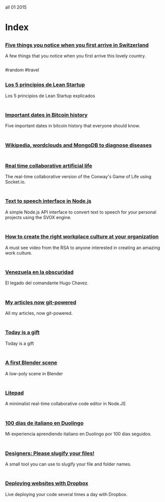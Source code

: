 <permalink>all</permalink>
<month>01</month>
<year>2015</year>

# Index

##

### [Five things you notice when you first arrive in Switzerland](http://www.adelriosantiago.com/gitblog/eng/amazing-switzerland)
A few things that you notice when you first arrive this lovely country.

<a href="http://www.adelriosantiago.com/gitblog/eng/amazing-switzerland"><img src="/articles/images/amazing-switzerland.png" alt="" style="max-width: 50%;"></a>

<span class="pill">#random</span>
<span class="pill">#travel</span>

##

### [Los 5 principios de Lean Startup](http://www.adelriosantiago.com/gitblog/spa/lean-startup-principles)
Los 5 principios de Lean Startup explicados

<a href="http://www.adelriosantiago.com/gitblog/spa/lean-startup-principles"><img src="/articles/images/lean-startup.png" alt="" style="max-width: 50%;"></a>

##

### [Important dates in Bitcoin history](http://www.adelriosantiago.com/gitblog/eng/bitcoin-important-dates)
Five important dates in bitcoin history that everyone should know.

<a href="http://www.adelriosantiago.com/gitblog/eng/bitcoin-important-dates"><img src="/articles/images/bitcoin-important-dates.png" alt="" style="max-width: 50%;"></a>

##

### [Wikipedia, wordclouds and MongoDB to diagnose diseases](http://www.adelriosantiago.com/gitblog/eng/wikipedia-healthcare)

<a href="http://www.adelriosantiago.com/gitblog/eng/wikipedia-healthcare"><img src="http://cdn.adelriosantiago.com/wikipedia-symptoms-index.png" alt="" style="max-width: 50%;"></a>

##

### [Real time collaborative artificial life](http://www.adelriosantiago.com/gitblog/eng/artificial)
The real-time collaborative version of the Conway's Game of Life using Socket.io.

<a href="http://www.adelriosantiago.com/gitblog/eng/artificial"><img src="/articles/images/index-artificial.png" alt="" style="max-width: 50%;"></a>

##

### [Text to speech interface in Node.js](http://www.adelriosantiago.com/gitblog/eng/text-to-speech)
A simple Node.js API interface to convert text to speech for your personal projects using the SVOX engine.

<a href="http://www.adelriosantiago.com/gitblog/eng/text-to-speech"><img src="/articles/images/index-tts.png" alt="" style="max-width: 50%;"></a>

##

### [How to create the right workplace culture at your organization](http://www.adelriosantiago.com/gitblog/eng/working-culture-rsa)
A must see video from the RSA to anyone interested in creating an amazing work culture.

<a href="http://www.adelriosantiago.com/gitblog/eng/working-culture-rsa"><img src="/articles/images/index-working-culture.png" alt="" style="max-width: 50%;"></a>

##

### [Venezuela en la obscuridad](http://www.adelriosantiago.com/gitblog/spa/venezuela-en-la-obscuridad)
El legado del comandante Hugo Chavez.

<a href="http://www.adelriosantiago.com/gitblog/spa/venezuela-en-la-obscuridad"><img src="/articles/images/chavez.png" alt="" style="max-width: 50%;"></a>

##

### [My articles now git-powered](http://www.adelriosantiago.com/gitblog/eng/introducing-gitblog)
All my articles, now git-powered.

<a href="http://www.adelriosantiago.com/gitblog/eng/introducing-gitblog"><img src="/articles/images/index-git.png" alt="" style="max-width: 50%;"></a>

##

### [Today is a gift](http://www.adelriosantiago.com/gitblog/eng/today-is-a-gift)
Today is a gift

<a href="http://www.adelriosantiago.com/gitblog/eng/today-is-a-gift"><img src="/articles/images/today-is-a-gift.png" alt="" style="max-width: 50%;"></a>

##

### [A first Blender scene](http://www.adelriosantiago.com/gitblog/eng/a-first-model-in-blender)
A low-poly scene in Blender

<a href="http://www.adelriosantiago.com/gitblog/eng/a-first-model-in-blender"><img src="/articles/a-first-model-in-blender/images/cover.png" alt="" style="max-width: 50%;"></a>

##

### [Litepad](http://www.adelriosantiago.com/gitblog/eng/litepad)
A minimalist real-time collaborative code editor in Node.JS

<a href="http://www.adelriosantiago.com/gitblog/eng/litepad"><img src="http://adelriosantiago.com/articles/litepad/images/cover.png" alt="" style="max-width: 50%;"></a>

##

### [100 días de italiano en Duolingo](http://www.adelriosantiago.com/gitblog/spa/100-duolingo)
Mi experiencia aprendiendo italiano en Duolingo por 100 dias seguidos.

<a href="http://www.adelriosantiago.com/gitblog/spa/100-duolingo"><img src="/articles/images/index-duo.png" alt="" style="max-width: 50%;"></a>

##

### [Designers: Please slugify your files!](http://www.adelriosantiago.com/gitblog/eng/designers-please-slugify)
A small tool you can use to slugify your file and folder names.

<a href="http://www.adelriosantiago.com/gitblog/eng/designers-please-slugify"><img src="/articles/images/slugs.png" alt="" style="max-width: 50%;"></a>

##

### [Deploying websites with Dropbox](http://www.adelriosantiago.com/gitblog/eng/dropbox-continuous-deployment)
Live deploying your code several times a day with Dropbox.

<a href="http://www.adelriosantiago.com/gitblog/eng/dropbox-continuous-deployment"><img src="/articles/images/dropbox.png" alt="" style="max-width: 50%;"></a>

